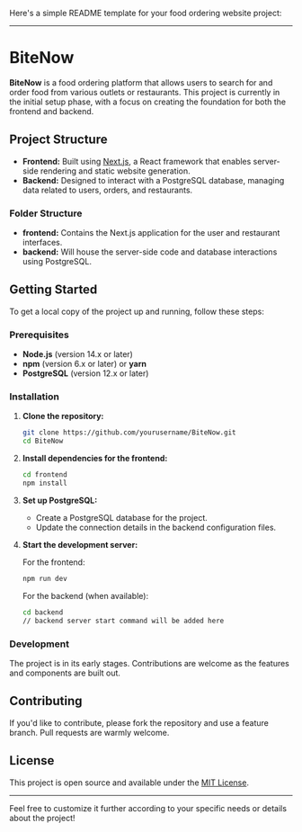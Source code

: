 Here's a simple README template for your food ordering website project:

---

# BiteNow

**BiteNow** is a food ordering platform that allows users to search for and order food from various outlets or restaurants. This project is currently in the initial setup phase, with a focus on creating the foundation for both the frontend and backend.

## Project Structure

- **Frontend:** Built using [Next.js](https://nextjs.org/), a React framework that enables server-side rendering and static website generation.
- **Backend:** Designed to interact with a PostgreSQL database, managing data related to users, orders, and restaurants.

### Folder Structure

- **frontend:** Contains the Next.js application for the user and restaurant interfaces.
- **backend:** Will house the server-side code and database interactions using PostgreSQL.

## Getting Started

To get a local copy of the project up and running, follow these steps:

### Prerequisites

- **Node.js** (version 14.x or later)
- **npm** (version 6.x or later) or **yarn**
- **PostgreSQL** (version 12.x or later)

### Installation

1. **Clone the repository:**

   ```bash
   git clone https://github.com/yourusername/BiteNow.git
   cd BiteNow
   ```

2. **Install dependencies for the frontend:**

   ```bash
   cd frontend
   npm install
   ```

3. **Set up PostgreSQL:**

   - Create a PostgreSQL database for the project.
   - Update the connection details in the backend configuration files.

4. **Start the development server:**

   For the frontend:
   ```bash
   npm run dev
   ```

   For the backend (when available):
   ```bash
   cd backend
   // backend server start command will be added here
   ```

### Development

The project is in its early stages. Contributions are welcome as the features and components are built out.

## Contributing

If you'd like to contribute, please fork the repository and use a feature branch. Pull requests are warmly welcome.

## License

This project is open source and available under the [MIT License](LICENSE).

---

Feel free to customize it further according to your specific needs or details about the project!